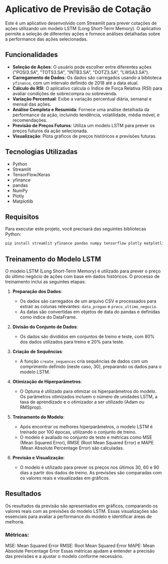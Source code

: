 # Aplicativo de Previsão de Cotação

Este é um aplicativo desenvolvido com Streamlit para prever cotações de ações utilizando um modelo LSTM (Long Short-Term Memory). O aplicativo permite a seleção de diferentes ações e fornece análises detalhadas sobre a performance das ações selecionadas.

## Funcionalidades

- **Seleção de Ações**: O usuário pode escolher entre diferentes ações ("POSI3.SA", "TOTS3.SA", "INTB3.SA", "DOTZ3.SA", "LWSA3.SA").
- **Carregamento de Dados**: Os dados são carregados usando a biblioteca `yfinance`, com um intervalo definido de 2018 até a data atual.
- **Cálculo do RSI**: O aplicativo calcula o Índice de Força Relativa (RSI) para avaliar condições de sobrecompra ou sobrevenda.
- **Variação Percentual**: Exibe a variação percentual diária, semanal e mensal das ações.
- **Análise Completa e Resumida**: Fornece uma análise detalhada da performance da ação, incluindo tendência, volatilidade, média móvel, e recomendações.
- **Previsão de Preços Futuros**: Utiliza um modelo LSTM para prever os preços futuros da ação selecionada.
- **Visualização**: Plota gráficos de preços históricos e previsões futuras.

## Tecnologias Utilizadas

- Python
- Streamlit
- TensorFlow/Keras
- yfinance
- pandas
- NumPy
- Plotly
- Matplotlib

## Requisitos

Para executar este projeto, você precisará das seguintes bibliotecas Python:

```bash
pip install streamlit yfinance pandas numpy tensorflow plotly matplotlib
```

## Treinamento do Modelo LSTM

O modelo LSTM (Long Short-Term Memory) é utilizado para prever o preço do último negócio de ações com base em dados históricos. O processo de treinamento inclui as seguintes etapas:

1. **Preparação dos Dados**:
   - Os dados são carregados de um arquivo CSV e processados para extrair as colunas relevantes: `data_pregao` e `preco_ultimo_negocio`.
   - As datas são convertidas em objetos de data do pandas e definidas como índice do DataFrame.

2. **Divisão do Conjunto de Dados**:
   - Os dados são divididos em conjuntos de treino e teste, com 80% dos dados utilizados para treino e 20% para teste.

3. **Criação de Sequências**:
   - A função `create_sequences` cria sequências de dados com um comprimento definido (neste caso, 30), preparando os dados para o modelo LSTM.

4. **Otimização de Hiperparâmetros**:
   - O Optuna é utilizado para otimizar os hiperparâmetros do modelo. Os parâmetros otimizados incluem o número de unidades LSTM, a taxa de aprendizado e o otimizador a ser utilizado (Adam ou RMSprop).

5. **Treinamento do Modelo**:
   - Após encontrar os melhores hiperparâmetros, o modelo LSTM é treinado por 100 épocas, utilizando o conjunto de treino.
   - O modelo é avaliado no conjunto de teste e métricas como MSE (Mean Squared Error), RMSE (Root Mean Squared Error) e MAPE (Mean Absolute Percentage Error) são calculadas.

6. **Previsão e Visualização**:
   - O modelo é utilizado para prever os preços nos últimos 30, 60 e 90 dias a partir dos dados de treino. As previsões são comparadas com os valores reais e visualizadas em gráficos.

## Resultados
Os resultados da previsão são apresentados em gráficos, comparando os valores reais com as previsões do modelo LSTM. Essas visualizações são essenciais para avaliar a performance do modelo e identificar áreas de melhoria.

### Métricas:
MSE: Mean Squared Error
RMSE: Root Mean Squared Error
MAPE: Mean Absolute Percentage Error
Essas métricas ajudam a entender a precisão das previsões e a ajustar o modelo conforme necessário.
